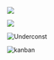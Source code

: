 ![](https://komarev.com/ghpvc/?username=nikolaev-i&color=red&label=stalkers&style=for-the-badge)

![](https://hit.yhype.me/github/profile?user_id=11695111)


![Underconst](https://user-images.githubusercontent.com/11695111/224534176-c40bb3a6-a856-4f69-99df-fcfd2b69c5a0.png)




![kanban](https://user-images.githubusercontent.com/11695111/224547460-f66d2f0a-444d-4f0c-9aa4-642508f457a0.png)
